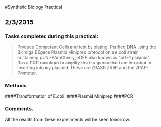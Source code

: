 #Synthetic Biology Practical 
## 2/3/2015 
### Tasks completed during this practical:
> Produce Competant Cells and test by plating. 
> Purified DNA using the Biomiga EZgene Plasmid Miniprep protocol on a e.coli strain containing pUNI-PAmCherry_eGFP also known as "pGF1 plasmid".
> Run a PCR reactiopn to amplify the the genes that i am intrested in inserting into my plasmid. These are ZRASR ZRAP and the ZRAP-Promoter.

### Methods
####Transformation of E.coli.
####Plasmid Miniprep 
####PCR


### Comments.
All the results from these expreriments will be seen tomorrow. 

